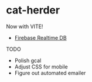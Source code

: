 # cat-herder

Now with VITE!

- [Firebase Realtime DB](https://console.firebase.google.com/u/0/project/cat-herder-5df76/database/cat-herder-5df76-default-rtdb/data)

TODO

- Polish gcal
- Adjust CSS for mobile
- Figure out automated emailer
